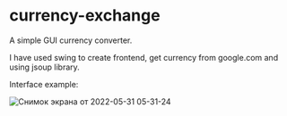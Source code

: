 # currency-exchange
A simple GUI currency converter.

I have used swing to create frontend, get currency from google.com and using jsoup library.

Interface example:

![Снимок экрана от 2022-05-31 05-31-24](https://user-images.githubusercontent.com/87228839/171082902-e0e71087-dcf4-4544-a08b-78a3ee1ce514.png)
